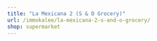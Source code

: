 ```yaml
---
title: "La Mexicana 2 (S & O Grocery)"
url: /immokalee/la-mexicana-2-s-and-o-grocery/
shop: supermarket
---
```

